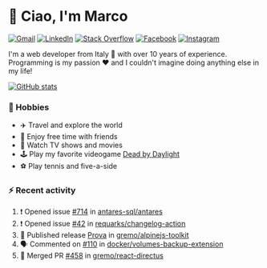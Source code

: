 # 👋 Ciao, I'm Marco

[![Gmail](https://img.shields.io/badge/Gmail-%23BB001B?style=flat-square&logo=gmail&logoColor=white)](mailto:gremo1982@gmail.com)
[![LinkedIn](https://img.shields.io/badge/LinkedIn-%230e76a8?style=flat-square&logo=linkedin)](https://www.linkedin.com/in/marco-polichetti)
[![Stack Overflow](https://img.shields.io/stackexchange/stackoverflow/r/220180?style=flat&logo=stackoverflow&label=Stack%20Overflow&color=%23F47F24)](https://stackoverflow.com/users/220180)
[![Facebook](https://img.shields.io/badge/-Facebook-%234267B2?style=flat-square&logo=facebook&logoColor=white)](https://www.facebook.com/marco.poliketti)
[![Instagram](https://img.shields.io/badge/-Instagram-%23C13584?style=flat-square&logo=instagram&logoColor=white)](https://www.instagram.com/marco.gremo)

I'm a web developer from Italy 🍕 with over 10 years of experience. Programming is my passion ❤️ and I couldn't imagine doing anything else in my life!

[![GitHub stats](https://github-readme-stats.vercel.app/api?username=gremo&show_icons=true&rank_icon=github&theme=transparent)](https://github.com/anuraghazra/github-readme-stats)

### 📅 Hobbies

- ✈️ Travel and explore the world
- 🍻 Enjoy free time with friends
- 🎥 Watch TV shows and movies
- 🕹️ Play my favorite videogame [Dead by Daylight](https://deadbydaylight.com)
- ⚽ Play tennis and five-a-side

### ⚡ Recent activity

<!--START_SECTION:activity-->
1. ❗ Opened issue [#714](https://github.com/antares-sql/antares/issues/714) in [antares-sql/antares](https://github.com/antares-sql/antares)
2. ❗ Opened issue [#42](https://github.com/requarks/changelog-action/issues/42) in [requarks/changelog-action](https://github.com/requarks/changelog-action)
3. 🚀 Published release [Prova](https://github.com/gremo/alpinejs-toolkit/releases/tag/v.13.0) in [gremo/alpinejs-toolkit](https://github.com/gremo/alpinejs-toolkit)
4. 🗣 Commented on [#110](https://github.com/docker/volumes-backup-extension/issues/110#issuecomment-1780142844) in [docker/volumes-backup-extension](https://github.com/docker/volumes-backup-extension)
5. 🎉 Merged PR [#458](https://github.com/gremo/react-directus/pull/458) in [gremo/react-directus](https://github.com/gremo/react-directus)
<!--END_SECTION:activity-->
